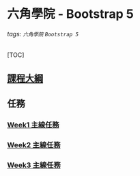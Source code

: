 # 六角學院 - Bootstrap 5
###### tags: `六角學院` `Bootstrap 5` 
[TOC]
## [課程大綱](https://hackmd.io/@YmcMgo-NSKOqgTGAjl_5tg/ryar-vGOd/%2FNdGKchTeRBqbkTMiQ2HSmw)
## 任務
### [Week1 主線任務](https://hackmd.io/Q4OO798zQv2iNRJQA1Hx8g)
### [Week2 主線任務](https://hackmd.io/vYdQJEdFQSaEcOI8c21yZQ)
### [Week3 主線任務](/-rB5NpgMTIGKshHRxCh9eg)
